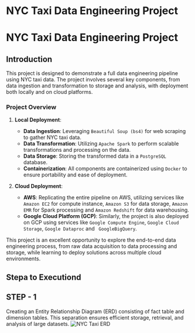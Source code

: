 # NYC Taxi Data Engineering Project

# NYC Taxi Data Engineering Project

## Introduction

This project is designed to demonstrate a full data engineering pipeline using NYC taxi data. The project involves several key components, from data ingestion and transformation to storage and analysis, with deployment both locally and on cloud platforms.

### Project Overview

1. **Local Deployment**:
   - **Data Ingestion**: Leveraging `Beautiful Soup (bs4)` for web scraping to gather NYC taxi data.
   - **Data Transformation**: Utilizing `Apache Spark` to perform scalable transformations and processing on the data.
   - **Data Storage**: Storing the transformed data in a `PostgreSQL` database.
   - **Containerization**: All components are containerized using `Docker` to ensure portability and ease of deployment.

2. **Cloud Deployment**:
   - **AWS**: Replicating the entire pipeline on AWS, utilizing services like `Amazon EC2`  for compute instance, `Amazon S3` for data storage, `Amazon EMR` for Spark processing and `Amazon Redshift` for data warehousing.
   - **Google Cloud Platform (GCP)**: Similarly, the project is also deployed on GCP using services like `Google Compute Engine`, `Google Cloud Storage`, `Google Dataproc` and ` GoogleBigQuery`.

This project is an excellent opportunity to explore the end-to-end data engineering process, from raw data acquisition to data processing and storage, while learning to deploy solutions across multiple cloud environments.

## Stepa to Executiond

## STEP - 1
Creating an Entity Relationship Diagram (ERD) consisting of fact table and dimension tables. This separation ensures efficient storage, retrieval, and analysis of large datasets.
![NYC Taxi ERD](https://github.com/Armaan1Gohil/nyc_taxi_data_project/assets/46198340/24ae08b0-b5c6-4e59-b92d-9c25be2cebaa)
